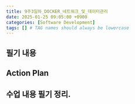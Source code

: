 ```yaml
---
title: 9주3일차_DOCKER_네트워크_및_데이터관리
date: 2025-01-25 09:05:00 +0900
categories: [Software Development]
tags: [] # TAG names should always be lowercase
---
```


## 필기 내용

## Action Plan

## 수업 내용 필기 정리.

